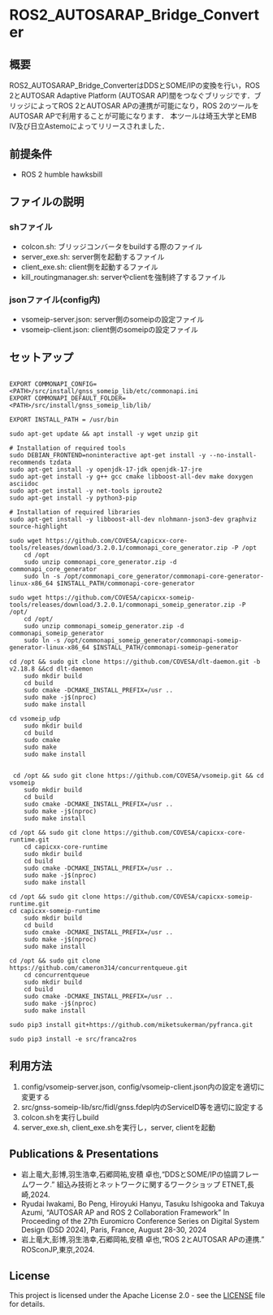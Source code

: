 # ROS2_AUTOSARAP_Bridge_Converter

## 概要
ROS2_AUTOSARAP_Bridge_ConverterはDDSとSOME/IPの変換を行い，ROS 2とAUTOSAR Adaptive Platform (AUTOSAR AP)間をつなぐブリッジです．ブリッジによってROS 2とAUTOSAR APの連携が可能になり，ROS 2のツールをAUTOSAR APで利用することが可能になります．
本ツールは埼玉大学とEMB IV及び日立Astemoによってリリースされました．

## 前提条件
- ROS 2 humble hawksbill

## ファイルの説明
### shファイル
- colcon.sh: ブリッジコンバータをbuildする際のファイル
- server_exe.sh: server側を起動するファイル
- client_exe.sh: client側を起動するファイル
- kill_routingmanager.sh: serverやclientを強制終了するファイル

### jsonファイル(config内)
- vsomeip-server.json: server側のsomeipの設定ファイル
- vsomeip-client.json: client側のsomeipの設定ファイル

## セットアップ
```

EXPORT COMMONAPI_CONFIG=<PATH>/src/install/gnss_someip_lib/etc/commonapi.ini
EXPORT COMMONAPI_DEFAULT_FOLDER=<PATH>/src/install/gnss_someip_lib/lib/

EXPORT INSTALL_PATH = /usr/bin

sudo apt-get update && apt install -y wget unzip git

# Installation of required tools
sudo DEBIAN_FRONTEND=noninteractive apt-get install -y --no-install-recommends tzdata
sudo apt-get install -y openjdk-17-jdk openjdk-17-jre
sudo apt-get install -y g++ gcc cmake libboost-all-dev make doxygen asciidoc
sudo apt-get install -y net-tools iproute2
sudo apt-get install -y python3-pip

# Installation of required libraries
sudo apt-get install -y libboost-all-dev nlohmann-json3-dev graphviz source-highlight

sudo wget https://github.com/COVESA/capicxx-core-tools/releases/download/3.2.0.1/commonapi_core_generator.zip -P /opt 
    cd /opt 
    sudo unzip commonapi_core_generator.zip -d commonapi_core_generator 
    sudo ln -s /opt/commonapi_core_generator/commonapi-core-generator-linux-x86_64 $INSTALL_PATH/commonapi-core-generator

sudo wget https://github.com/COVESA/capicxx-someip-tools/releases/download/3.2.0.1/commonapi_someip_generator.zip -P /opt/ 
    cd /opt/ 
    sudo unzip commonapi_someip_generator.zip -d commonapi_someip_generator 
    sudo ln -s /opt/commonapi_someip_generator/commonapi-someip-generator-linux-x86_64 $INSTALL_PATH/commonapi-someip-generator

cd /opt && sudo git clone https://github.com/COVESA/dlt-daemon.git -b v2.18.8 &&cd dlt-daemon 
    sudo mkdir build 
    cd build 
    sudo cmake -DCMAKE_INSTALL_PREFIX=/usr .. 
    sudo make -j$(nproc) 
    sudo make install
    
cd vsomeip_udp
    sudo mkdir build
    cd build
    sudo cmake 
    sudo make 
    sudo make install

 
 cd /opt && sudo git clone https://github.com/COVESA/vsomeip.git && cd vsomeip 
    sudo mkdir build 
    cd build 
    sudo cmake -DCMAKE_INSTALL_PREFIX=/usr .. 
    sudo make -j$(nproc) 
    sudo make install

cd /opt && sudo git clone https://github.com/COVESA/capicxx-core-runtime.git
    cd capicxx-core-runtime 
    sudo mkdir build 
    cd build 
    sudo cmake -DCMAKE_INSTALL_PREFIX=/usr .. 
    sudo make -j$(nproc) 
    sudo make install

cd /opt && sudo git clone https://github.com/COVESA/capicxx-someip-runtime.git  
cd capicxx-someip-runtime 
    sudo mkdir build 
    cd build 
	sudo cmake -DCMAKE_INSTALL_PREFIX=/usr .. 
    sudo make -j$(nproc) 
    sudo make install

cd /opt && sudo git clone https://github.com/cameron314/concurrentqueue.git
    cd concurrentqueue 
    sudo mkdir build 
    cd build 
    sudo cmake -DCMAKE_INSTALL_PREFIX=/usr .. 
    sudo make -j$(nproc) 
    sudo make install

sudo pip3 install git+https://github.com/miketsukerman/pyfranca.git

sudo pip3 install -e src/franca2ros

```

## 利用方法
1. config/vsomeip-server.json, config/vsomeip-client.json内の設定を適切に変更する
2. src/gnss-someip-lib/src/fidl/gnss.fdepl内のServiceID等を適切に設定する
3. colcon.shを実行しbuild
4. server_exe.sh, client_exe.shを実行し，server, clientを起動


## Publications & Presentations
- 岩上竜大,彭博,羽生浩幸,石郷岡祐,安積 卓也,“DDSとSOME/IPの協調フレームワーク.”  組込み技術とネットワークに関するワークショップ ETNET,長崎,2024.
- Ryudai Iwakami, Bo Peng, Hiroyuki Hanyu, Tasuku Ishigooka and Takuya Azumi, “AUTOSAR AP and ROS 2 Collaboration Framework” In Proceeding of the 27th Euromicro Conference Series on Digital System Design (DSD 2024), Paris, France, August 28-30, 2024
- 岩上竜大,彭博,羽生浩幸,石郷岡祐,安積 卓也,“ROS 2とAUTOSAR APの連携.”  ROSconJP,東京,2024.

## License

This project is licensed under the Apache License 2.0 - see the [LICENSE](./LICENSE) file for details.

